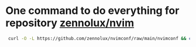 # One command to do everything for repository [zennolux/nvim](https://github.com/zennolux/nvim)

```bash
 curl -O -L https://github.com/zennolux/nvimconf/raw/main/nvimconf && chmod +x ./nvimconf && ./nvimconf
```
